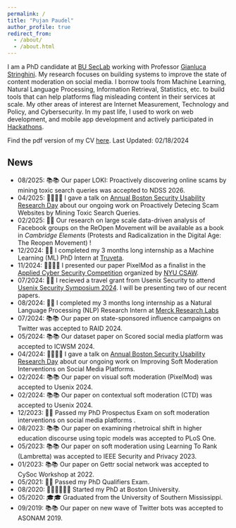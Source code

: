 ```yaml
---
permalink: /
title: "Pujan Paudel"
author_profile: true
redirect_from: 
  - /about/
  - /about.html
---
```


I am a PhD candidate at [BU SecLab](https://seclab.bu.edu/) working with Professor [Gianluca Stringhini](https://seclab.bu.edu/people/gianluca/). My research focuses on building systems to improve the state of content moderation on social media. I borrow tools from Machine Learning, Natural Language Processing, Information Retrieval, Statistics, etc. to build tools that can help platforms flag misleading content in their services at scale. My other areas of interest are Internet Measurement, Technology and Policy, and Cybersecurity. In my past life, I used to work on web development, and mobile app development and actively participated in [Hackathons](https://devpost.com/codepujan).

Find the pdf version of my CV <a href="files/pujan_cv_updated.pdf" target="_blank" rel="noopener noreferrer">here</a>. Last Updated: 02/18/2024 

News
------
* 08/2025: 📚📚 Our paper LOKI: Proactively discovering online scams by mining toxic search queries was accepted to NDSS 2026. 
* 04/2025: 👨‍💼👨‍💼 I gave a talk on [Annual Boston Security Usability Research Day](https://absurd.cs.tufts.edu/) about our ongoing work on Proactively Detecing Scam Websites by Mining Toxic Search Queries.
* 02/2025: 📖📖 Our research on large scale data-driven analysis of Facebook groups on the ReOpen Movement will be available as a book in _Cambridge Elements_ (Protests and Radicalization in the Digital Age: The Reopen Movement) ! 
* 12/2024: 💼💼 I completed my 3 months long internship as a Machine Learning (ML) PhD Intern at [Truveta](https://www.truveta.com/).
* 11/2024: 👨‍💼👨‍💼 I presented our paper PixelMod as a finalist in the [Applied Cyber Security Competition](https://www.csaw.io/research) organized by [NYU CSAW](https://www.csaw.io/).
* 07/2024: 🎉🎉 I recieved a travel grant from Usenix Security to attend [Usenix Security Symposium 2024](https://www.usenix.org/conference/usenixsecurity24). I will be presenting two of our recent papers.
* 08/2024: 💼💼 I completed my 3 months long internship as a Natural Language Processing (NLP) Research Intern at [Merck Research Labs](https://www.truveta.com/)
* 07/2024: 📚📚 Our paper on state-sponsored influence campaigns on Twitter was accepted to RAID 2024.
* 05/2024: 📚📚 Our dataset paper on Scored social media platform was accepted to ICWSM 2024.
* 04/2024: 👨‍💼👨‍💼 I gave a talk on [Annual Boston Security Usability Research Day](https://absurd.cs.tufts.edu/) about our ongoing work on Improving Soft Moderation Interventions on Social Media Platforms.
* 02/2024: 📚📚 Our paper on visual soft moderation (PixelMod) was accepted to Usenix 2024.
* 02/2024: 📚📚 Our paper on contextual soft moderation (CTD) was accepted to Usenix 2024.
* 12/2023: 🎉🎉 Passed my PhD Prospectus Exam on soft moderation interventions on social media platforms .
* 08/2023: 📚📚 Our paper on examining rhetroical shift in higher education discourse using topic models was accepted to PLoS One.
* 05/2023: 📚📚 Our paper on soft moderation using Learning To Rank (Lambretta) was accepted to IEEE Security and Privacy 2023.
* 01/2023: 📚📚 Our paper on Gettr social network was accepted to CySoc Workshop at 2022.
* 05/2021: 🎉🎉 Passed my PhD Qualifiers Exam.
* 08/2020: 🧑🏻‍🏫🧑🏻‍🏫 Started my PhD at Boston University.
* 05/2020: 🎓🎓 Graduated from the University of Southern Mississippi.
* 09/2019: 📚📚 Our paper on new wave of Twitter bots was accepted to ASONAM 2019.
